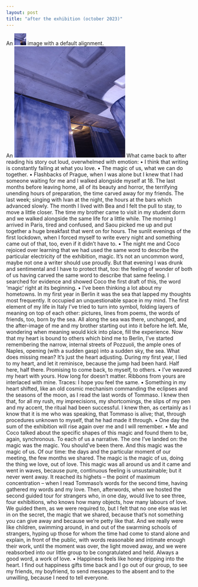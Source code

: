 ```yaml
---
layout: post
title: "after the exhibition (october 2023)"
---
```


<div>
  An <img src="/assets/blog_posts/posts/aftertheexhibition.jpeg.jpg" alt="link" width="32" height="32" /> image with
  a default alignment.
</div>

<div>
  An <img src="/assets/blog_posts/posts/aftertheexhibition.jpeg.jpg" alt="link" width="300" height="300" /> What came back to after reading his story out loud, overwhelmed with emotion:
•	I think that writing is constantly failing at what you love.
•	The magic of us, what we can do together.
•	Flashbacks of Prague, when I was alone but I knew that I had someone waiting for me and I walked alongside myself at 18. The last months before leaving home, all of its beauty and horror, the terrifying unending hours of preparation, the time carved away for my friends. The last week; singing with Ivan at the night, the hours at the bars which advanced slowly. The month I lived with Bea and I felt the pull to stay, to move a little closer. The time my brother came to visit in my student dorm and we walked alongside the same life for a little while. The morning I arrived in Paris, tired and confused, and Saou picked me up and put together a huge breakfast that went on for hours. The sunlit evenings of the first lockdown, when I forced myself to write every night and something came out of that, too, even if it didn’t have to.
•	The night me and Coco rejoiced over learning that we had used the same word to describe the particular electricity of the exhibition, magic. It’s not an uncommon word, maybe not one a writer should use proudly. But that evening I was drunk and sentimental and I have to protect that, too: the feeling of wonder of both of us having carved the same word to describe that same feeling. I searched for evidence and showed Coco the first draft of this, the word ‘magic’ right at its beginning.
•	I’ve been thinking a lot about my hometowns. In my first year in Berlin it was the sea that lapped my thoughts most frequently. It occupied an unquestionable space in my mind. The first element of my life in Italy I’ve tried to turn into symbol, folding layers of meaning on top of each other: pictures, lines from poems, the words of friends, too, born by the sea. All along the sea was there, unchanged, and the after-image of me and my brother starting out into it before he left. Me, wondering when meaning would kick into place, fill the experience. Now that my heart is bound to others which bind me to Berlin, I’ve started remembering the narrow, internal streets of Pozzuoli, the ample ones of Naples, opening (with a sudden gasp) into a sudden sky, the sea. What does missing mean? It’s just the heart adjusting. During my first year, I lied to my heart, and let it reminisce, because the jump had been hard. Half here, half there. Promising to come back, to myself, to others.
•	I’ve weaved my heart with yours. How long for doesn’t matter. Ribbons from yours are interlaced with mine. Traces: I hope you feel the same.
•	Something in my heart shifted, like an old cosmic mechanism commanding the eclipses and the seasons of the moon, as I read the last words of Tommaso. I knew then that, for all my rush, my imprecisions, my shortcomings, the slips of my pen and my accent, the ritual had been successful. I knew then, as certainly as I know that it is me who was speaking, that Tommaso is alive; that, through procedures unknown to myself, that he had made it through.
•	One day the sum of the exhibition will rise again over me and I will remember.
•	Me and Coco talked about the specific shapes of this magic and found them to be, again, synchronous. To each of us a narrative. The one I’ve landed on: the magic was the magic. You should’ve been there. And this magic was the magic of us. Of our time: the days and the particular moment of our meeting, the few months we shared. The magic is the magic of us, doing the thing we love, out of love. This magic was all around us and it came and went in waves, because pure, continuous feeling is unsustainable; but it never went away. It reached its highets – the point of maximum concentration – when I read Tommaso’s words for the second time, having gathered my words and my love. Then, afterwords, when we hosted the second guided tour for strangers who, in one day, would live to see three, four exhibitions, who knows how many objects, how many labours of love. We guided them, as we were required to, but I felt that no one else was let in on the secret, the magic that we shared, because that’s not something you can give away and because we’re petty like that. And we really were like children, swimming around, in and out of the swarming schools of strangers, hyping up those for whom the time had come to stand alone and explain, in front of the public, with words reasonable and intimate enough their work, until the moment was over, the light moved away, and we were reabsorbed into our little group to be congratulated and held. Always a good word, a work of love.
•	Happiness feels like honey dripping into the heart. I find out happiness gifts time back and I go out of our group, to see my friends, my boyfriend, to send messages to the absent and to the unwilling, because I need to tell everyone.
</div>
